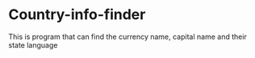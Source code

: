 # Country-info-finder
This is program that can find the currency name, capital name and their state language

